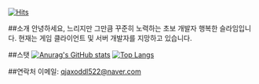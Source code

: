 [![Hits](https://hits.seeyoufarm.com/api/count/incr/badge.svg?url=https%3A%2F%2Fgithub.com%2Fqjaxoddl522%2Fqjaxoddl522&count_bg=%2379C83D&title_bg=%23555555&icon=&icon_color=%23E7E7E7&title=hits&edge_flat=false)](https://hits.seeyoufarm.com)

##소개
안녕하세요, 느리지만 그만큼 꾸준히 노력하는 초보 개발자 행복한 슬라임입니다.
현재는 게임 클라이언트 및 서버 개발자를 지망하고 있습니다.

##스탯
[![Anurag's GitHub stats](https://github-readme-stats.vercel.app/api?username=qjaxoddl522&show_icons=true&theme=dark)](https://github.com/anuraghazra/github-readme-stats)
[![Top Langs](https://github-readme-stats.vercel.app/api/top-langs/?username=qjaxoddl522&langs_count=8)](https://github.com/qjaxoddl522/github-readme-stats)

##연락처
이메일: qjaxoddl522@naver.com
